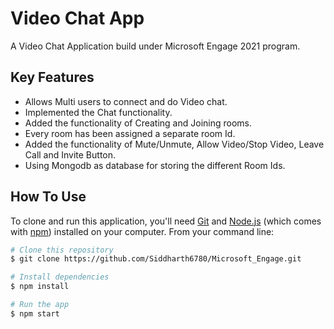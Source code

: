 # Video Chat App
A Video Chat Application build under Microsoft Engage 2021 program.

## Key Features
- Allows Multi users to connect and do Video chat.
- Implemented the Chat functionality.
- Added the functionality of Creating and Joining rooms.
- Every room has been assigned a separate room Id.
- Added the functionality of Mute/Unmute, Allow Video/Stop Video, Leave Call and Invite Button. 
- Using Mongodb as database for storing the different Room Ids.

## How To Use

<!-- Example: -->

To clone and run this application, you'll need [Git](https://git-scm.com) and [Node.js](https://nodejs.org/en/download/) (which comes with [npm](http://npmjs.com)) installed on your computer. From your command line:

```bash
# Clone this repository
$ git clone https://github.com/Siddharth6780/Microsoft_Engage.git

# Install dependencies
$ npm install

# Run the app
$ npm start
